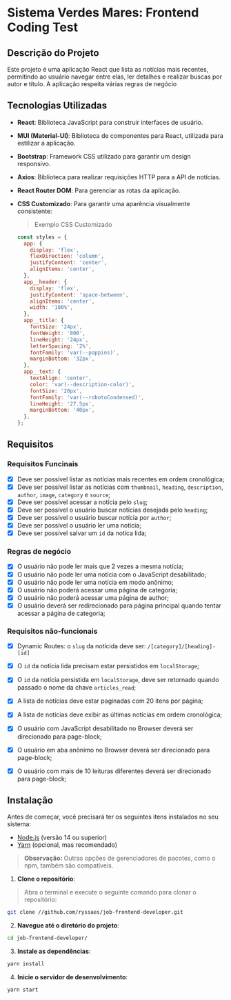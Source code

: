 # Sistema Verdes Mares: Frontend Coding Test

## Descrição do Projeto
Este projeto é uma aplicação React que lista as notícias mais recentes, permitindo ao usuário navegar entre elas, ler detalhes e realizar buscas por autor e título. A aplicação respeita várias regras de negócio


## Tecnologias Utilizadas
- **React**: Biblioteca JavaScript para construir interfaces de usuário.
- **MUI (Material-UI)**: Biblioteca de componentes para React, utilizada para estilizar a aplicação.
- **Bootstrap**: Framework CSS utilizado para garantir um design responsivo.
- **Axios**: Biblioteca para realizar requisições HTTP para a API de notícias.
- **React Router DOM**: Para gerenciar as rotas da aplicação.
- **CSS Customizado**: Para garantir uma aparência visualmente consistente:
  
  > Exemplo CSS Customizado

  ```javascript
  const styles = {
    app: {
      display: 'flex',
      flexDirection: 'column',
      justifyContent: 'center',
      alignItems: 'center',
    },
    app__header: {
      display: 'flex',
      justifyContent: 'space-between',
      alignItems: 'center',
      width: '100%',
    },
    app__title: {
      fontSize: '24px',
      fontWeight: '800',
      lineHeight: '24px',
      letterSpacing: '2%',
      fontFamily: 'var(--poppins)',
      marginBottom: '32px',
    },
    app__text: {
      textAlign: 'center',
      color: 'var(--description-color)',
      fontSize: '20px',
      fontFamily: 'var(--robotoCondensed)', 
      lineHeight: '27.5px',
      marginBottom: '40px',
    },
  };
  ```

## Requisitos
### Requisitos Funcinais
- [x] Deve ser possível listar as notícias mais recentes em ordem cronológica;
- [x] Deve ser possível listar as notícias com `thumbnail`, `heading`, `description`, `author`, `image`, `category` e `source`;
- [x] Deve ser possível acessar a notícia pelo `slug`;
- [x] Deve ser possível o usuário buscar notícias desejada pelo `heading`;
- [x] Deve ser possível o usuário buscar notícia por `author`;
- [x] Deve ser possível o usuário ler uma notícia;
- [x] Deve ser possível salvar um `id` da notíca lida;
      
### Regras de negócio
- [x] O usuário não pode ler mais que 2 vezes a mesma notícia;
- [x] O usuário não pode ler uma notícia com o JavaScript desabilitado;
- [x] O usuário não pode ler uma notícia em modo anônimo;
- [x] O usuário não poderá acessar uma página de categoria;
- [x] O usuário não poderá acessar uma página de author;
- [x] O usuário deverá ser redirecionado para página principal quando tentar acessar a página de categoria;
      
### Requisitos não-funcionais
- [x] Dynamic Routes: o `slug` da notícida deve ser: `/[category]/[heading]-[id]`
- [x] O `id` da notícia lida precisam estar persistidos em `localStorage`;
- [x] O `id` da notícia persistida em `localStorage`, deve ser retornado quando passado o nome da chave `articles_read`;
- [x] A lista de notícias deve estar paginadas com 20 itens por página;
- [x] A lista de notícias deve exibir as últimas notícias em ordem cronológica;
- [x] O usuário com JavaScript desabilitado no Browser deverá ser direcionado para page-block;
- [x] O usuário em aba anônimo no Browser deverá ser direcionado para page-block;
- [x] O usuário com mais de 10 leituras diferentes deverá ser direcionado para page-block;


## Instalação

Antes de começar, você precisará ter os seguintes itens instalados no seu sistema:

- [Node.js](https://nodejs.org/) (versão 14 ou superior)
- [Yarn](https://yarnpkg.com/) (opcional, mas recomendado)

> **Observação:** Outras opções de gerenciadores de pacotes, como o npm, também são compatíveis.

1. **Clone o repositório**:
> Abra o terminal e execute o seguinte comando para clonar o repositório:

   ```bash
   git clone //github.com/ryssaes/job-frontend-developer.git
   ```

2. **Navegue até o diretório do projeto**:

  ```bash
  cd job-frontend-developer/
  ```

3. **Instale as dependências**:

  ```bash
  yarn install
  ```

4. **Inicie o servidor de desenvolvimento**:

  ```bash
  yarn start
  ```


   
